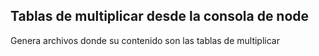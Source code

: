 ## Tablas de multiplicar desde la consola de node
Genera archivos donde su contenido son las tablas de multiplicar